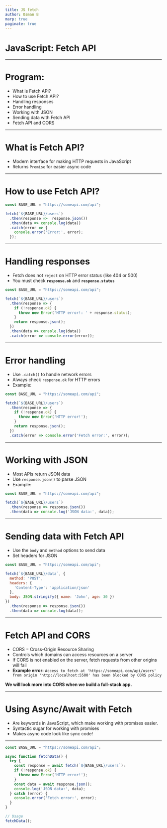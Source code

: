 ```yaml
---
title: JS fetch
author: Osman B
marp: true
paginate: true
---
```


<!-- _class: lead -->

# JavaScript: Fetch API

<style>
section.lead h1 {
  text-align: center;
  font-size: 2.5em;
}
</style>

---

# Program:

- What is Fetch API?
- How to use Fetch API?
- Handling responses
- Error handling
- Working with JSON
- Sending data with Fetch API
- Fetch API and CORS

---

# What is Fetch API?

- Modern interface for making HTTP requests in JavaScript
- Returns `Promise` for easier async code

---

# How to use Fetch API?

```js
const BASE_URL = "https://someapi.com/api";

fetch(`${BASE_URL}/users`)
  .then(response =>  response.json())
  .then(data => console.log(data))
  .catch(error => {
    console.error('Error:', error);
  });
```

---

# Handling responses

- Fetch does not `reject` on HTTP error status (like 404 or 500)
- You must check **`response.ok`** and **`response.status`**

```js
const BASE_URL = "https://someapi.com/api";

fetch(`${BASE_URL}/users`)
  .then(response => {
    if (!response.ok) {
      throw new Error('HTTP error!: ' + response.status);
    }
    return response.json();
  })
  .then(data => console.log(data))
  .catch(error => console.error(error));
```

---

# Error handling

- Use `.catch()` to handle network errors
- Always check `response.ok` for HTTP errors
- Example:

```js
const BASE_URL = "https://someapi.com/api";

fetch(`${BASE_URL}/users`)
  .then(response => {
    if (!response.ok) {
      throw new Error('HTTP error!');
    }
    return response.json();
  })
  .catch(error => console.error('Fetch error:', error));
```

---

# Working with JSON

- Most APIs return JSON data
- Use `response.json()` to parse JSON
- Example:

```js
const BASE_URL = "https://someapi.com/api";

fetch(`${BASE_URL}/users`)
  .then(response => response.json())
  .then(data => console.log('JSON data:', data));
```

---

# Sending data with Fetch API

- Use the `body` and `method` options to send data
- Set headers for JSON

```js
const BASE_URL = "https://someapi.com/api";

fetch(`${BASE_URL}/data`, {
  method: 'POST',
  headers: {
    'Content-Type': 'application/json'
  },
  body: JSON.stringify({ name: 'John', age: 30 })
})
  .then(response => response.json())
  .then(data => console.log(data));
```

---

# Fetch API and CORS

- CORS = Cross-Origin Resource Sharing
- Controls which domains can access resources on a server
- If CORS is not enabled on the server, fetch requests from other origins will fail
- **Example error:**
`Access to fetch at 'https://someapi.com/api/users' from origin 'http://localhost:5500' has been blocked by CORS policy`


**We will look more into CORS when we build a full-stack app.**

---

# Using Async/Await with Fetch

- Are keywords in JavaScript, which make working with promises easier.
- Syntactic sugar for working with promises
- Makes async code look like sync code!

---

```js
const BASE_URL = "https://someapi.com/api";

async function fetchData() {
  try {
    const response = await fetch(`${BASE_URL}/users`);
    if (!response.ok) {
      throw new Error('HTTP error!');
    }
    const data = await response.json();
    console.log('JSON data:', data);
  } catch (error) {
    console.error('Fetch error:', error);
  }
}

// Usage
fetchData();
```

